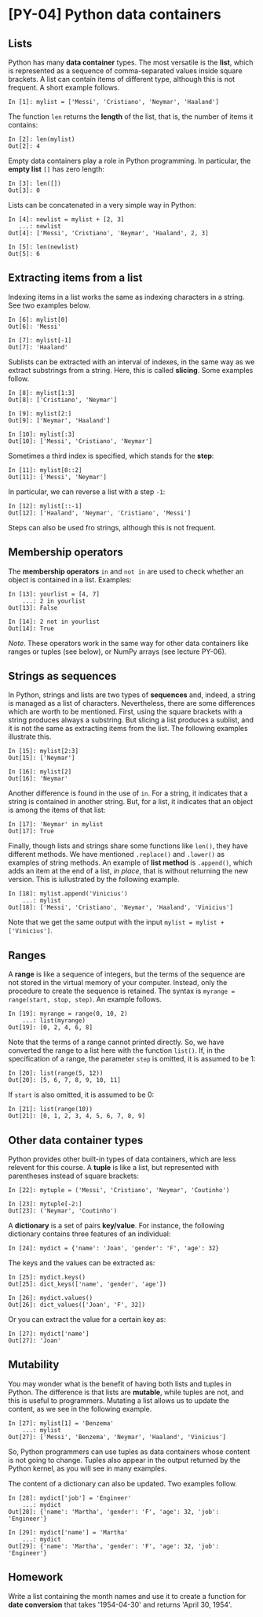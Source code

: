 # [PY-04] Python data containers

## Lists

Python has many **data container** types. The most versatile is the **list**, which is represented as a sequence of comma-separated values inside square brackets. A list can contain items of different type, although this is not frequent. A short example follows.

```
In [1]: mylist = ['Messi', 'Cristiano', 'Neymar', 'Haaland']
```

The function `len` returns the **length** of the list, that is, the number of items it contains:

```
In [2]: len(mylist)
Out[2]: 4
```

Empty data containers play a role in Python programming. In particular, the **empty list** `[]`  has zero length:

```
In [3]: len([])
Out[3]: 0
```

Lists can be concatenated in a very simple way in Python:

```
In [4]: newlist = mylist + [2, 3]
   ...: newlist
Out[4]: ['Messi', 'Cristiano', 'Neymar', 'Haaland', 2, 3]
```

```
In [5]: len(newlist)
Out[5]: 6
```

## Extracting items from a list

Indexing items in a list works the same as indexing characters in a string. See two examples below.

```
In [6]: mylist[0]
Out[6]: 'Messi'
```

```
In [7]: mylist[-1]
Out[7]: 'Haaland'
```

Sublists can be extracted with an interval of indexes, in the same way as we extract substrings from a string. Here, this is called **slicing**. Some examples follow.

```
In [8]: mylist[1:3]
Out[8]: ['Cristiano', 'Neymar']
```

```
In [9]: mylist[2:]
Out[9]: ['Neymar', 'Haaland']
```

```
In [10]: mylist[:3]
Out[10]: ['Messi', 'Cristiano', 'Neymar']
```

Sometimes a third index is specified, which stands for the **step**:

```
In [11]: mylist[0::2]
Out[11]: ['Messi', 'Neymar']
```

In particular, we can reverse a list with a step `-1`:

```
In [12]: mylist[::-1]
Out[12]: ['Haaland', 'Neymar', 'Cristiano', 'Messi']
```

Steps can also be used fro strings, although this is not frequent. 

## Membership operators

The **membership operators** `in` and `not in` are used to check whether an object is contained in a list. Examples:

```
In [13]: yourlist = [4, 7]
    ...: 2 in yourlist
Out[13]: False
```

```
In [14]: 2 not in yourlist
Out[14]: True
```

*Note*. These operators work in the same way for other data containers like ranges or tuples (see below), or NumPy arrays (see lecture PY-06).

## Strings as sequences

In Python, strings and lists are two types of **sequences** and, indeed, a string is managed as a list of characters. Nevertheless, there are some differences which are worth to be mentioned. First, using the square brackets with a string produces always a substring. But slicing a list produces a sublist, and it is not the same as extracting items from the list. The following examples illustrate this.

```
In [15]: mylist[2:3]
Out[15]: ['Neymar']
```

```
In [16]: mylist[2]
Out[16]: 'Neymar'
```

Another difference is found in the use of `in`. For a string, it indicates that a string is contained in another string. But, for a list, it indicates that an object is among the items of that list:

```
In [17]: 'Neymar' in mylist
Out[17]: True
```

Finally, though lists and strings share some functions like `len()`, they have different methods. We have mentioned `.replace()` and `.lower()` as examples of string methods. An example of **list method** is `.append()`, which adds an item at the end of a list, *in place*, that is without returning the new version. This is iullustrated by the following example.

```
In [18]: mylist.append('Vinicius')
    ...: mylist
Out[18]: ['Messi', 'Cristiano', 'Neymar', 'Haaland', 'Vinicius']
```

Note that we get the same output with the input `mylist = mylist + ['Vinicius']`.

## Ranges

A **range** is like a sequence of integers, but the terms of the sequence are not stored in the virtual memory of your computer. Instead, only the procedure to create the sequence is retained. The syntax is `myrange = range(start, stop, step)`. An example follows.

```
In [19]: myrange = range(0, 10, 2)
    ...: list(myrange)
Out[19]: [0, 2, 4, 6, 8]
```

Note that the terms of a range cannot printed directly. So, we have converted the range to a list here with the function `list()`. If, in the specification of a range, the parameter `step` is omitted, it is assumed to be 1:

```
In [20]: list(range(5, 12))
Out[20]: [5, 6, 7, 8, 9, 10, 11]
```

If `start` is also omitted, it is assumed to be 0:

```
In [21]: list(range(10))
Out[21]: [0, 1, 2, 3, 4, 5, 6, 7, 8, 9]
```

## Other data container types

Python provides other built-in types of data containers, which are less relevent for this course. A **tuple** is like a list, but represented with parentheses instead of square brackets:

```
In [22]: mytuple = ('Messi', 'Cristiano', 'Neymar', 'Coutinho')
```

```
In [23]: mytuple[-2:]
Out[23]: ('Neymar', 'Coutinho')
```

A **dictionary** is a set of pairs **key/value**. For instance, the following dictionary contains three features of an individual:

```
In [24]: mydict = {'name': 'Joan', 'gender': 'F', 'age': 32}
```

The keys and the values can be extracted as:

```
In [25]: mydict.keys()
Out[25]: dict_keys(['name', 'gender', 'age'])
```
```
In [26]: mydict.values()
Out[26]: dict_values(['Joan', 'F', 32])
```

Or you can extract the value for a certain key as:

```
In [27]: mydict['name']
Out[27]: 'Joan'
```

## Mutability

You may wonder what is the benefit of having both lists and tuples in Python. The difference is that lists are **mutable**, while tuples are not, and this is useful to programmers. Mutating a list allows us to update the content, as we see in the following example.

```
In [27]: mylist[1] = 'Benzema'
    ...: mylist
Out[27]: ['Messi', 'Benzema', 'Neymar', 'Haaland', 'Vinicius']

```

So, Python programmers can use tuples as data containers whose content is not going to change. Tuples also appear in the output returned by the Python kernel, as you will see in many examples. 

The content of a dictionary can also be updated. Two examples follow.

```
In [28]: mydict['job'] = 'Engineer'
    ...: mydict
Out[28]: {'name': 'Martha', 'gender': 'F', 'age': 32, 'job': 'Engineer'}
```

```
In [29]: mydict['name'] = 'Martha'
    ...: mydict
Out[29]: {'name': 'Martha', 'gender': 'F', 'age': 32, 'job': 'Engineer'}
```

## Homework

Write a list containing the month names and use it to create a function for **date conversion** that takes '1954-04-30' and returns 'April 30, 1954'.
